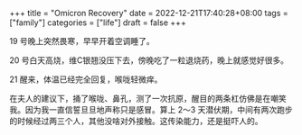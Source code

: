 +++
title = "Omicron Recovery"
date = 2022-12-21T17:40:28+08:00
tags = ["family"]
categories = ["life"]
draft = false
+++

19 号晚上突然畏寒，早早开着空调睡了。

20 号白天高烧，维C银翘没压下去，傍晚吃了一粒退烧药，晚上就感觉好很多。

21 醒来，体温已经完全回复，喉咙轻微痒。

在夫人的建议下，捅了喉咙、鼻孔，测了一次抗原，醒目的两条杠仿佛是在嘲笑
我。因为我一直信誓旦旦地声称只是感冒。算上 2～3 天潜伏期，中间有两次跑步
的时候经过两三个人，其他没啥对外接触。这传染能力，还是挺吓人的。
